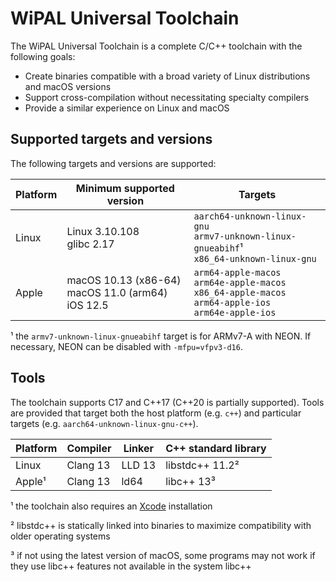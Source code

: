 # WiPAL Universal Toolchain

The WiPAL Universal Toolchain is a complete C/C++ toolchain with the following goals:
* Create binaries compatible with a broad variety of Linux distributions and macOS versions
* Support cross-compilation without necessitating specialty compilers
* Provide a similar experience on Linux and macOS

## Supported targets and versions

The following targets and versions are supported:

| Platform    | Minimum supported version | Targets |
| ----------- | ------------------------- |---------|
| Linux       | Linux 3.10.108<br>glibc 2.17 | `aarch64-unknown-linux-gnu`<br>`armv7-unknown-linux-gnueabihf`¹<br>`x86_64-unknown-linux-gnu`|
| Apple       | macOS 10.13 (x86-64)<br> macOS 11.0 (arm64)<br>iOS 12.5 | `arm64-apple-macos`<br>`arm64e-apple-macos`<br>`x86_64-apple-macos`<br>`arm64-apple-ios`<br>`arm64e-apple-ios`

¹ the `armv7-unknown-linux-gnueabihf` target is for ARMv7-A with NEON. If necessary, NEON can be disabled with `-mfpu=vfpv3-d16`.

## Tools

The toolchain supports C17 and C++17 (C++20 is partially supported).
Tools are provided that target both the host platform (e.g. `c++`) and particular targets (e.g. `aarch64-unknown-linux-gnu-c++`).

| Platform | Compiler | Linker | C++ standard library |
|----------|----------|--------|----------------------|
| Linux    | Clang 13 | LLD 13 | libstdc++ 11.2²      |
| Apple¹   | Clang 13 | ld64   | libc++ 13³           |

¹ the toolchain also requires an [Xcode](https://developer.apple.com/xcode/) installation

² libstdc++ is statically linked into binaries to maximize compatibility with older operating systems

³ if not using the latest version of macOS, some programs may not work if they use libc++ features not available in the system libc++

